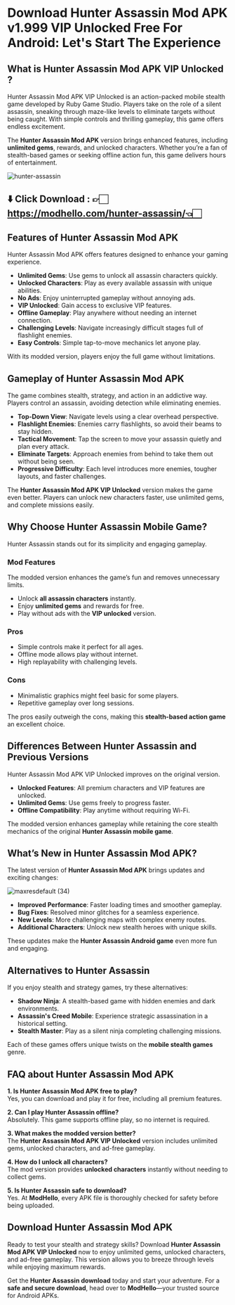 # Download Hunter Assassin Mod APK v1.999 VIP Unlocked Free For Android: Let's Start The Experience

## What is Hunter Assassin Mod APK VIP Unlocked ?

Hunter Assassin Mod APK VIP Unlocked is an action-packed mobile stealth game developed by Ruby Game Studio. Players take on the role of a silent assassin, sneaking through maze-like levels to eliminate targets without being caught. With simple controls and thrilling gameplay, this game offers endless excitement.  

The **Hunter Assassin Mod APK** version brings enhanced features, including **unlimited gems**, rewards, and unlocked characters. Whether you’re a fan of stealth-based games or seeking offline action fun, this game delivers hours of entertainment.


![hunter-assassin](https://github.com/user-attachments/assets/290fc249-4cfb-4e92-b69d-2874f943e06a)
## ⬇️ Click Download : 👉🏻https://modhello.com/hunter-assassin/👈🏻


## Features of Hunter Assassin Mod APK  

Hunter Assassin Mod APK offers features designed to enhance your gaming experience.  

- **Unlimited Gems**: Use gems to unlock all assassin characters quickly.  
- **Unlocked Characters**: Play as every available assassin with unique abilities.  
- **No Ads**: Enjoy uninterrupted gameplay without annoying ads.  
- **VIP Unlocked**: Gain access to exclusive VIP features.  
- **Offline Gameplay**: Play anywhere without needing an internet connection.  
- **Challenging Levels**: Navigate increasingly difficult stages full of flashlight enemies.  
- **Easy Controls**: Simple tap-to-move mechanics let anyone play.  

With its modded version, players enjoy the full game without limitations.  


## Gameplay of Hunter Assassin Mod APK  

The game combines stealth, strategy, and action in an addictive way. Players control an assassin, avoiding detection while eliminating enemies.  

- **Top-Down View**: Navigate levels using a clear overhead perspective.  
- **Flashlight Enemies**: Enemies carry flashlights, so avoid their beams to stay hidden.  
- **Tactical Movement**: Tap the screen to move your assassin quietly and plan every attack.  
- **Eliminate Targets**: Approach enemies from behind to take them out without being seen.  
- **Progressive Difficulty**: Each level introduces more enemies, tougher layouts, and faster challenges.  

The **Hunter Assassin Mod APK VIP Unlocked** version makes the game even better. Players can unlock new characters faster, use unlimited gems, and complete missions easily.  


## Why Choose Hunter Assassin Mobile Game?  

Hunter Assassin stands out for its simplicity and engaging gameplay.  

### Mod Features  
The modded version enhances the game’s fun and removes unnecessary limits.  

- Unlock **all assassin characters** instantly.  
- Enjoy **unlimited gems** and rewards for free.  
- Play without ads with the **VIP unlocked** version.  

### Pros  
- Simple controls make it perfect for all ages.  
- Offline mode allows play without internet.  
- High replayability with challenging levels.  

### Cons  
- Minimalistic graphics might feel basic for some players.  
- Repetitive gameplay over long sessions.  

The pros easily outweigh the cons, making this **stealth-based action game** an excellent choice.  


## Differences Between Hunter Assassin and Previous Versions  

Hunter Assassin Mod APK VIP Unlocked improves on the original version.  

- **Unlocked Features**: All premium characters and VIP features are unlocked.  
- **Unlimited Gems**: Use gems freely to progress faster.  
- **Offline Compatibility**: Play anytime without requiring Wi-Fi.  

The modded version enhances gameplay while retaining the core stealth mechanics of the original **Hunter Assassin mobile game**.  


## What’s New in Hunter Assassin Mod APK?  

The latest version of **Hunter Assassin Mod APK** brings updates and exciting changes:  

![maxresdefault (34)](https://github.com/user-attachments/assets/ed65e33b-75db-44e3-880c-90a26055d38e)


- **Improved Performance**: Faster loading times and smoother gameplay.  
- **Bug Fixes**: Resolved minor glitches for a seamless experience.  
- **New Levels**: More challenging maps with complex enemy routes.  
- **Additional Characters**: Unlock new stealth heroes with unique skills.  

These updates make the **Hunter Assassin Android game** even more fun and engaging.  


## Alternatives to Hunter Assassin  

If you enjoy stealth and strategy games, try these alternatives:  

- **Shadow Ninja**: A stealth-based game with hidden enemies and dark environments.  
- **Assassin's Creed Mobile**: Experience strategic assassination in a historical setting.  
- **Stealth Master**: Play as a silent ninja completing challenging missions.  

Each of these games offers unique twists on the **mobile stealth games** genre.  


## FAQ about Hunter Assassin Mod APK  

**1. Is Hunter Assassin Mod APK free to play?**  
Yes, you can download and play it for free, including all premium features.  

**2. Can I play Hunter Assassin offline?**  
Absolutely. This game supports offline play, so no internet is required.  

**3. What makes the modded version better?**  
The **Hunter Assassin Mod APK VIP Unlocked** version includes unlimited gems, unlocked characters, and ad-free gameplay.  

**4. How do I unlock all characters?**  
The mod version provides **unlocked characters** instantly without needing to collect gems.  

**5. Is Hunter Assassin safe to download?**  
Yes. At **ModHello**, every APK file is thoroughly checked for safety before being uploaded.  


## Download Hunter Assassin Mod APK  

Ready to test your stealth and strategy skills? Download **Hunter Assassin Mod APK VIP Unlocked** now to enjoy unlimited gems, unlocked characters, and ad-free gameplay. This version allows you to breeze through levels while enjoying maximum rewards.  

Get the **Hunter Assassin download** today and start your adventure. For a **safe and secure download**, head over to **ModHello**—your trusted source for Android APKs.  
